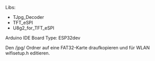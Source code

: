 Libs:
- TJpg_Decoder
- TFT_eSPI
- U8g2_for_TFT_eSPI

Arduino IDE Board Type: ESP32dev


Den /jpg/ Ordner auf eine FAT32-Karte draufkopieren und für WLAN wifisetup.h editieren.
